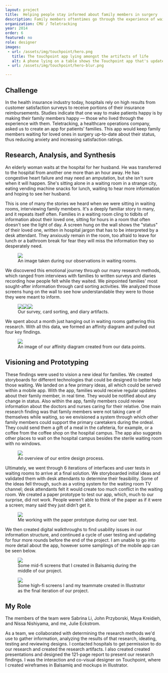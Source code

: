 ```yaml
---
layout: project
title:  Helping people stay informed about family members in surgery
description: Family members oftentimes go through the experience of waiting on a loved one in surgery with little to no information to ground them. We created an app that helps those waiting by keeping them up-to-date on any surgery status changes and allowing them to feel the support of close friends and family.
organization: CMU / Teletracking
year: 2014
order: 6
featured: no
role: designer
images: 
 - url: /assets/img/touchpoint/hero.png
   title: The touchpoint app lying amongst the artifacts of life
   alt: A phone lying on a table shows the Touchpoint app that's updated with Ben's surgery progress.
 - url: /assets/img/touchpoint/hero-blur.png

---
```


## Challenge

In the health insurance industry today, hospitals rely on high results from customer satisfaction surveys to receive portions of their insurance reimbursements. Studies indicate that one way to make patients happy is by making their family members happy — those who lived through the experience with them. Teletracking, a healthcare operations company, asked us to create an app for patients’ families. This app would keep family members waiting for loved ones in surgery up-to-date about their status, thus reducing anxiety and increasing satisfaction ratings.

## Research, Analysis, and Synthesis

An elderly woman waits at the hospital for her husband. He was transferred to the hospital from another one more than an hour away. He has congestive heart failure and may need an amputation, but she isn't sure when it will happen. She's sitting alone in a waiting room in a strange city, eating vending machine snacks for lunch, waiting to hear more information and hoping to see her husband.

This is one of many the stories we heard when we were sitting in waiting rooms, interviewing family members. It's a deeply familiar story to many, and it repeats itself often. Families in a waiting room cling to tidbits of information about their loved one, sitting for hours in a room that often doesn't see the light of day. A screen hung on the wall shows the "status" of their loved one, written in hospital jargon that has to be interpreted by a desk attendant. They anxiously remain in the room, too afraid to leave for lunch or a bathroom break for fear they will miss the information they so desperately need.

<figure><img class="image ten columns" src="/assets/img/touchpoint/observations.jpg"><figcaption>An image taken during our observations in waiting rooms.</figcaption></figure>

We discovered this emotional journey through our many research methods, which ranged from interviews with families to written surveys and diaries recording how people felt while they waited. We pinpointed families' most sought-after information through card sorting activities. We analyzed those screens hung on the wall to see how understandable they were to those they were meant to inform.

<figure><img class="image four columns" src="/assets/img/touchpoint/survey.jpg"><img class="image four columns" src="/assets/img/touchpoint/cardsort.jpg"><img class="image four columns" src="/assets/img/touchpoint/diary.jpg"><figcaption>Our survey, card sorting, and diary artifacts.</figcaption></figure>

We spent about a month just hanging out in waiting rooms gathering this research. With all this data, we formed an affinity diagram and pulled out four key findings.

<figure><img class="image twelve columns" src="/assets/img/touchpoint/affinity.jpg"><figcaption>An image of our affinity diagram created from our data points.</figcaption></figure>

## Visioning and Prototyping

These findings were used to vision a new ideal for families. We created storyboards for different technologies that could be designed to better help those waiting. We landed on a few primary ideas, all which could be served within a mobile app. With the app, families would receive regular updates about their family member, in real time. They would be notified about any change in status. Also within the app, family members could review information about the doctors and nurses caring for their relative. One main research finding was that family members were not taking care of themselves while waiting, so we envisioned a system through which other family members could support the primary caretakers during the ordeal. They could send them a gift of a meal in the cafeteria, for example, or a coffee from the coffee shop on the hospital campus. The app also suggests other places to wait on the hospital campus besides the sterile waiting room with no windows.

<figure><img class="image ten columns" src="/assets/img/touchpoint/designprocess.png"><figcaption>An overview of our entire design process.</figcaption></figure>

Ultimately, we went through 6 iterations of interfaces and user tests in waiting rooms to arrive at a final solution. We storyboarded initial ideas and validated them with desk attendants to determine their feasibility. Some of the ideas fell through, such as a voting system for the waiting room TV channel; desk attendants felt it would create too much conflict in the waiting room. We created a paper prototype to test our app, which, much to our surprise, did not work. People weren’t able to think of the paper as if it were a screen; many said they just didn’t get it. 

<figure><img class="image ten columns" src="/assets/img/touchpoint/paperprototype-usertest.jpg"><figcaption>Me working with the paper prototype during our user test.</figcaption></figure>

We then created digital walkthroughs to find usability issues in our information structure, and continued a cycle of user testing and updating for four more rounds before the end of the project. I am unable to go into more detail about the app, however some samplings of the mobile app can be seen below.

<figure><img class="image ten columns" src="/assets/img/touchpoint/midfi.png"><figcaption>Some mid-fi screens that I created in Balsamiq during the middle of our project.</figcaption></figure>

<figure><img class="image ten columns" src="/assets/img/touchpoint/hifi.png"><figcaption>Some high-fi screens I and my teammate created in Illustrator as the final iteration of our project.</figcaption></figure>


## My Role

The members of the team were Sabrina Li, John Przyborski, Maya Kreidieh, and Nissa Nishiyama, and me, Julie Eckstrom. 

As a team, we collaborated with determining the research methods we'd use to gather information, analyzing the results of that research, ideating, testing and reviewing designs. I contacted hospitals to get permission to do our research and created the research artifacts. I also created created presentations and designed the 121-page report to present our research findings. I was the interaction and co-visual designer on Touchpoint, where I created wireframes in Balsamiq and mockups in Illustrator.